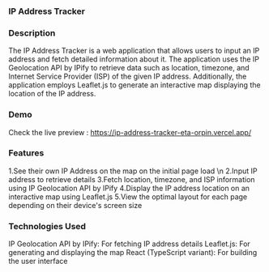 ### IP Address Tracker

### Description
The IP Address Tracker is a web application that allows users to input an IP address and fetch detailed information about it. The application uses the IP Geolocation API by IPify to retrieve data such as location, timezone, and Internet Service Provider (ISP) of the given IP address. Additionally, the application employs Leaflet.js to generate an interactive map displaying the location of the IP address.

### Demo
Check the live preview : https://ip-address-tracker-eta-orpin.vercel.app/

### Features
1.See their own IP Address on the map on the initial page load \n
2.Input IP address to retrieve details
3.Fetch location, timezone, and ISP information using IP Geolocation API by IPify
4.Display the IP address location on an interactive map using Leaflet.js
5.View the optimal layout for each page depending on their device's screen size

### Technologies Used
IP Geolocation API by IPify: For fetching IP address details
Leaflet.js: For generating and displaying the map
React (TypeScript variant): For building the user interface


